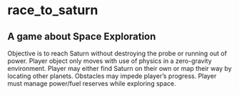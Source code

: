 # race_to_saturn
## A game about Space Exploration
Objective is to reach Saturn without destroying the probe or running out of power.
Player object only moves with use of physics in a zero-gravity environment.
Player may either find Saturn on their own or map their way by locating other planets.
Obstacles may impede player’s progress.
Player must manage power/fuel reserves while exploring space.
